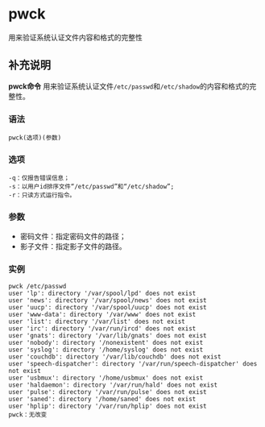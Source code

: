 pwck
===

用来验证系统认证文件内容和格式的完整性

## 补充说明

**pwck命令** 用来验证系统认证文件`/etc/passwd`和`/etc/shadow`的内容和格式的完整性。

###  语法

```
pwck(选项)(参数)
```

###  选项

```
-q：仅报告错误信息；
-s：以用户id排序文件“/etc/passwd”和“/etc/shadow”;
-r：只读方式运行指令。
```

###  参数

*   密码文件：指定密码文件的路径；
*   影子文件：指定影子文件的路径。

###  实例

```
pwck /etc/passwd
user 'lp': directory '/var/spool/lpd' does not exist
user 'news': directory '/var/spool/news' does not exist
user 'uucp': directory '/var/spool/uucp' does not exist
user 'www-data': directory '/var/www' does not exist
user 'list': directory '/var/list' does not exist
user 'irc': directory '/var/run/ircd' does not exist
user 'gnats': directory '/var/lib/gnats' does not exist
user 'nobody': directory '/nonexistent' does not exist
user 'syslog': directory '/home/syslog' does not exist
user 'couchdb': directory '/var/lib/couchdb' does not exist
user 'speech-dispatcher': directory '/var/run/speech-dispatcher' does not exist
user 'usbmux': directory '/home/usbmux' does not exist
user 'haldaemon': directory '/var/run/hald' does not exist
user 'pulse': directory '/var/run/pulse' does not exist
user 'saned': directory '/home/saned' does not exist
user 'hplip': directory '/var/run/hplip' does not exist
pwck：无改变
```


<!-- Linux命令行搜索引擎：https://jaywcjlove.github.io/linux-command/ -->